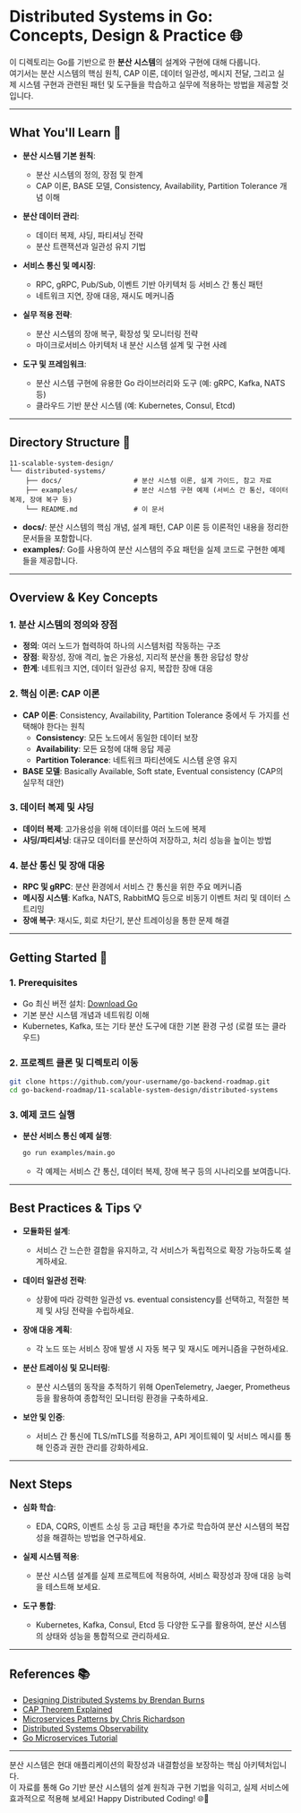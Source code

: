 # Distributed Systems in Go: Concepts, Design & Practice 🌐

이 디렉토리는 Go를 기반으로 한 **분산 시스템**의 설계와 구현에 대해 다룹니다.  
여기서는 분산 시스템의 핵심 원칙, CAP 이론, 데이터 일관성, 메시지 전달, 그리고 실제 시스템 구현과 관련된 패턴 및 도구들을 학습하고 실무에 적용하는 방법을 제공할 것입니다.

---

## What You'll Learn 🎯

- **분산 시스템 기본 원칙**:  
  - 분산 시스템의 정의, 장점 및 한계  
  - CAP 이론, BASE 모델, Consistency, Availability, Partition Tolerance 개념 이해

- **분산 데이터 관리**:  
  - 데이터 복제, 샤딩, 파티셔닝 전략  
  - 분산 트랜잭션과 일관성 유지 기법

- **서비스 통신 및 메시징**:  
  - RPC, gRPC, Pub/Sub, 이벤트 기반 아키텍처 등 서비스 간 통신 패턴  
  - 네트워크 지연, 장애 대응, 재시도 메커니즘

- **실무 적용 전략**:  
  - 분산 시스템의 장애 복구, 확장성 및 모니터링 전략  
  - 마이크로서비스 아키텍처 내 분산 시스템 설계 및 구현 사례

- **도구 및 프레임워크**:  
  - 분산 시스템 구현에 유용한 Go 라이브러리와 도구 (예: gRPC, Kafka, NATS 등)
  - 클라우드 기반 분산 시스템 (예: Kubernetes, Consul, Etcd)

---

## Directory Structure 📁

```plaintext
11-scalable-system-design/
└── distributed-systems/
    ├── docs/                  # 분산 시스템 이론, 설계 가이드, 참고 자료
    ├── examples/              # 분산 시스템 구현 예제 (서비스 간 통신, 데이터 복제, 장애 복구 등)
    └── README.md              # 이 문서
```

- **docs/**: 분산 시스템의 핵심 개념, 설계 패턴, CAP 이론 등 이론적인 내용을 정리한 문서들을 포함합니다.
- **examples/**: Go를 사용하여 분산 시스템의 주요 패턴을 실제 코드로 구현한 예제들을 제공합니다.

---

## Overview & Key Concepts

### 1. 분산 시스템의 정의와 장점
- **정의**: 여러 노드가 협력하여 하나의 시스템처럼 작동하는 구조
- **장점**: 확장성, 장애 격리, 높은 가용성, 지리적 분산을 통한 응답성 향상
- **한계**: 네트워크 지연, 데이터 일관성 유지, 복잡한 장애 대응

### 2. 핵심 이론: CAP 이론
- **CAP 이론**: Consistency, Availability, Partition Tolerance 중에서 두 가지를 선택해야 한다는 원칙
  - **Consistency**: 모든 노드에서 동일한 데이터 보장
  - **Availability**: 모든 요청에 대해 응답 제공
  - **Partition Tolerance**: 네트워크 파티션에도 시스템 운영 유지
- **BASE 모델**: Basically Available, Soft state, Eventual consistency (CAP의 실무적 대안)

### 3. 데이터 복제 및 샤딩
- **데이터 복제**: 고가용성을 위해 데이터를 여러 노드에 복제
- **샤딩/파티셔닝**: 대규모 데이터를 분산하여 저장하고, 처리 성능을 높이는 방법

### 4. 분산 통신 및 장애 대응
- **RPC 및 gRPC**: 분산 환경에서 서비스 간 통신을 위한 주요 메커니즘
- **메시징 시스템**: Kafka, NATS, RabbitMQ 등으로 비동기 이벤트 처리 및 데이터 스트리밍
- **장애 복구**: 재시도, 회로 차단기, 분산 트레이싱을 통한 문제 해결

---

## Getting Started 🚀

### 1. Prerequisites
- Go 최신 버전 설치: [Download Go](https://go.dev/dl/)
- 기본 분산 시스템 개념과 네트워킹 이해
- Kubernetes, Kafka, 또는 기타 분산 도구에 대한 기본 환경 구성 (로컬 또는 클라우드)

### 2. 프로젝트 클론 및 디렉토리 이동
```bash
git clone https://github.com/your-username/go-backend-roadmap.git
cd go-backend-roadmap/11-scalable-system-design/distributed-systems
```

### 3. 예제 코드 실행
- **분산 서비스 통신 예제 실행**:
  ```bash
  go run examples/main.go
  ```
  - 각 예제는 서비스 간 통신, 데이터 복제, 장애 복구 등의 시나리오를 보여줍니다.

---

## Best Practices & Tips 💡

- **모듈화된 설계**:  
  - 서비스 간 느슨한 결합을 유지하고, 각 서비스가 독립적으로 확장 가능하도록 설계하세요.
  
- **데이터 일관성 전략**:  
  - 상황에 따라 강력한 일관성 vs. eventual consistency를 선택하고, 적절한 복제 및 샤딩 전략을 수립하세요.
  
- **장애 대응 계획**:  
  - 각 노드 또는 서비스 장애 발생 시 자동 복구 및 재시도 메커니즘을 구현하세요.
  
- **분산 트레이싱 및 모니터링**:  
  - 분산 시스템의 동작을 추적하기 위해 OpenTelemetry, Jaeger, Prometheus 등을 활용하여 종합적인 모니터링 환경을 구축하세요.
  
- **보안 및 인증**:  
  - 서비스 간 통신에 TLS/mTLS를 적용하고, API 게이트웨이 및 서비스 메시를 통해 인증과 권한 관리를 강화하세요.

---

## Next Steps

- **심화 학습**:  
  - EDA, CQRS, 이벤트 소싱 등 고급 패턴을 추가로 학습하여 분산 시스템의 복잡성을 해결하는 방법을 연구하세요.
  
- **실제 시스템 적용**:  
  - 분산 시스템 설계를 실제 프로젝트에 적용하여, 서비스 확장성과 장애 대응 능력을 테스트해 보세요.
  
- **도구 통합**:  
  - Kubernetes, Kafka, Consul, Etcd 등 다양한 도구를 활용하여, 분산 시스템의 상태와 성능을 통합적으로 관리하세요.

---

## References 📚

- [Designing Distributed Systems by Brendan Burns](https://www.oreilly.com/library/view/designing-distributed-systems/9781491983639/)
- [CAP Theorem Explained](https://en.wikipedia.org/wiki/CAP_theorem)
- [Microservices Patterns by Chris Richardson](https://microservices.io/patterns/index.html)
- [Distributed Systems Observability](https://www.oreilly.com/library/view/designing-distributed-systems/9781491983639/)
- [Go Microservices Tutorial](https://github.com/GoogleCloudPlatform/microservices-demo)

---

분산 시스템은 현대 애플리케이션의 확장성과 내결함성을 보장하는 핵심 아키텍처입니다.  
이 자료를 통해 Go 기반 분산 시스템의 설계 원칙과 구현 기법을 익히고, 실제 서비스에 효과적으로 적용해 보세요! Happy Distributed Coding! 🌐🚀
